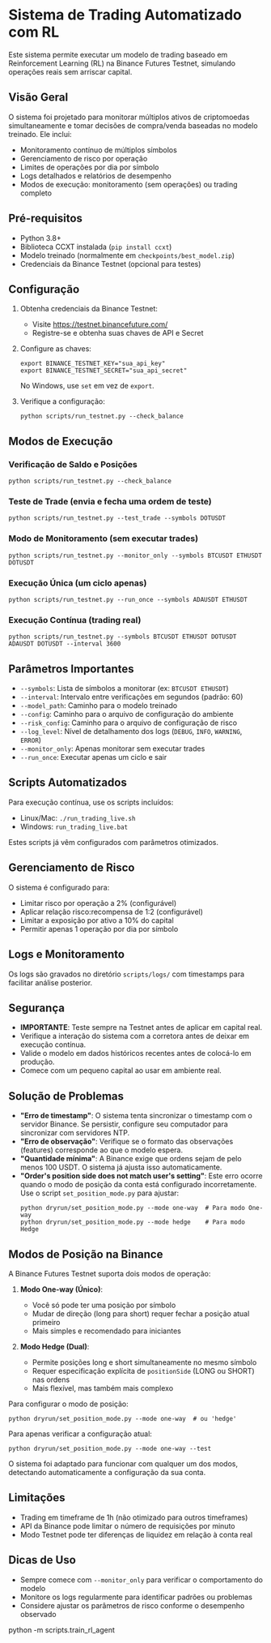 # Sistema de Trading Automatizado com RL

Este sistema permite executar um modelo de trading baseado em Reinforcement Learning (RL) na Binance Futures Testnet, simulando operações reais sem arriscar capital.

## Visão Geral

O sistema foi projetado para monitorar múltiplos ativos de criptomoedas simultaneamente e tomar decisões de compra/venda baseadas no modelo treinado. Ele inclui:

- Monitoramento contínuo de múltiplos símbolos
- Gerenciamento de risco por operação
- Limites de operações por dia por símbolo
- Logs detalhados e relatórios de desempenho
- Modos de execução: monitoramento (sem operações) ou trading completo

## Pré-requisitos

- Python 3.8+
- Biblioteca CCXT instalada (`pip install ccxt`)
- Modelo treinado (normalmente em `checkpoints/best_model.zip`)
- Credenciais da Binance Testnet (opcional para testes)

## Configuração

1. Obtenha credenciais da Binance Testnet:
   - Visite https://testnet.binancefuture.com/
   - Registre-se e obtenha suas chaves de API e Secret

2. Configure as chaves:
   ```
   export BINANCE_TESTNET_KEY="sua_api_key"
   export BINANCE_TESTNET_SECRET="sua_api_secret"
   ```
   No Windows, use `set` em vez de `export`.

3. Verifique a configuração:
   ```
   python scripts/run_testnet.py --check_balance
   ```

## Modos de Execução

### Verificação de Saldo e Posições

```
python scripts/run_testnet.py --check_balance
```

### Teste de Trade (envia e fecha uma ordem de teste)

```
python scripts/run_testnet.py --test_trade --symbols DOTUSDT
```

### Modo de Monitoramento (sem executar trades)

```
python scripts/run_testnet.py --monitor_only --symbols BTCUSDT ETHUSDT DOTUSDT
```

### Execução Única (um ciclo apenas)

```
python scripts/run_testnet.py --run_once --symbols ADAUSDT ETHUSDT
```

### Execução Contínua (trading real)

```
python scripts/run_testnet.py --symbols BTCUSDT ETHUSDT DOTUSDT ADAUSDT DOTUSDT --interval 3600
```

## Parâmetros Importantes

- `--symbols`: Lista de símbolos a monitorar (ex: `BTCUSDT ETHUSDT`)
- `--interval`: Intervalo entre verificações em segundos (padrão: 60)
- `--model_path`: Caminho para o modelo treinado
- `--config`: Caminho para o arquivo de configuração do ambiente
- `--risk_config`: Caminho para o arquivo de configuração de risco
- `--log_level`: Nível de detalhamento dos logs (`DEBUG`, `INFO`, `WARNING`, `ERROR`)
- `--monitor_only`: Apenas monitorar sem executar trades
- `--run_once`: Executar apenas um ciclo e sair

## Scripts Automatizados

Para execução contínua, use os scripts incluídos:

- Linux/Mac: `./run_trading_live.sh`
- Windows: `run_trading_live.bat`

Estes scripts já vêm configurados com parâmetros otimizados.

## Gerenciamento de Risco

O sistema é configurado para:
- Limitar risco por operação a 2% (configurável)
- Aplicar relação risco:recompensa de 1:2 (configurável)
- Limitar a exposição por ativo a 10% do capital
- Permitir apenas 1 operação por dia por símbolo

## Logs e Monitoramento

Os logs são gravados no diretório `scripts/logs/` com timestamps para facilitar análise posterior.

## Segurança

- **IMPORTANTE**: Teste sempre na Testnet antes de aplicar em capital real.
- Verifique a interação do sistema com a corretora antes de deixar em execução contínua.
- Valide o modelo em dados históricos recentes antes de colocá-lo em produção.
- Comece com um pequeno capital ao usar em ambiente real.

## Solução de Problemas

- **"Erro de timestamp"**: O sistema tenta sincronizar o timestamp com o servidor Binance. Se persistir, configure seu computador para sincronizar com servidores NTP.
- **"Erro de observação"**: Verifique se o formato das observações (features) corresponde ao que o modelo espera.
- **"Quantidade mínima"**: A Binance exige que ordens sejam de pelo menos 100 USDT. O sistema já ajusta isso automaticamente.
- **"Order's position side does not match user's setting"**: Este erro ocorre quando o modo de posição da conta está configurado incorretamente. Use o script `set_position_mode.py` para ajustar:
  ```
  python dryrun/set_position_mode.py --mode one-way  # Para modo One-way
  python dryrun/set_position_mode.py --mode hedge    # Para modo Hedge
  ```

## Modos de Posição na Binance

A Binance Futures Testnet suporta dois modos de operação:

1. **Modo One-way (Único)**: 
   - Você só pode ter uma posição por símbolo
   - Mudar de direção (long para short) requer fechar a posição atual primeiro
   - Mais simples e recomendado para iniciantes

2. **Modo Hedge (Dual)**:
   - Permite posições long e short simultaneamente no mesmo símbolo
   - Requer especificação explícita de `positionSide` (LONG ou SHORT) nas ordens
   - Mais flexível, mas também mais complexo

Para configurar o modo de posição:
```
python dryrun/set_position_mode.py --mode one-way  # ou 'hedge'
```

Para apenas verificar a configuração atual:
```
python dryrun/set_position_mode.py --mode one-way --test
```

O sistema foi adaptado para funcionar com qualquer um dos modos, detectando automaticamente a configuração da sua conta.

## Limitações

- Trading em timeframe de 1h (não otimizado para outros timeframes)
- API da Binance pode limitar o número de requisições por minuto
- Modo Testnet pode ter diferenças de liquidez em relação à conta real

## Dicas de Uso

- Sempre comece com `--monitor_only` para verificar o comportamento do modelo
- Monitore os logs regularmente para identificar padrões ou problemas
- Considere ajustar os parâmetros de risco conforme o desempenho observado 

python -m scripts.train_rl_agent